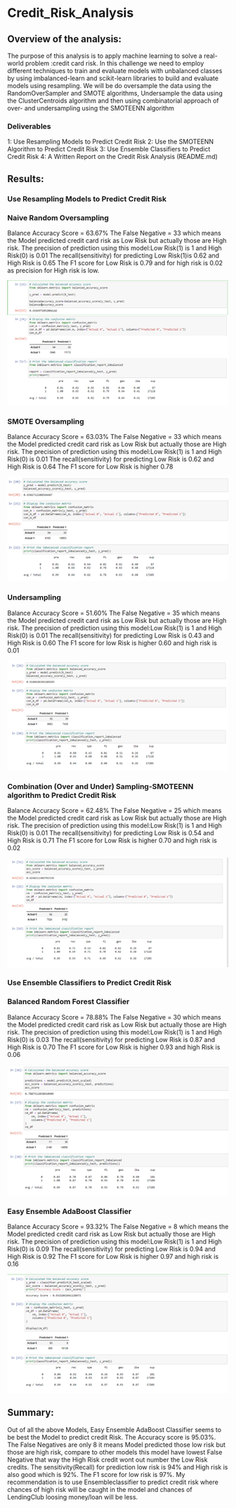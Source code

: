 # Credit_Risk_Analysis

## Overview of the analysis: 

The purpose of this analysis is to apply machine learning to solve a real-world problem :credit card risk. In this challenge we need to employ different techniques to train and evaluate models with unbalanced classes by using 
imbalanced-learn and scikit-learn libraries to build and evaluate models using resampling. We will be do oversample the data using the RandomOverSampler and SMOTE algorithms, Undersample the data using the ClusterCentroids algorithm 
and then using combinatorial approach of over- and undersampling using the SMOTEENN algorithm

### Deliverables

1: Use Resampling Models to Predict Credit Risk
2: Use the SMOTEENN Algorithm to Predict Credit Risk
3: Use Ensemble Classifiers to Predict Credit Risk
4: A Written Report on the Credit Risk Analysis (README.md)

## Results: 

### Use Resampling Models to Predict Credit Risk 

### Naive Random Oversampling
Balance Accuracy Score = 63.67%
The False Negative = 33 which means the Model predicted credit card risk as Low Risk but actually those are High risk.
The precision of prediction using this model:Low Risk(1) is 1 and High Risk(0) is 0.01 
The recall(sensitivity) for predicting Low Risk(1)is 0.62 and High Risk is 0.65 
The F1 score for Low Risk is 0.79 and for high risk is 0.02 as precision for High risk is low. 

![](https://github.com/sumanpriyah/Credit_Risk_Analysis/blob/main/Images/Deliverable1_Naive%20Random%20Oversampling.png)


### SMOTE Oversampling
Balance Accuracy Score = 63.03%
The False Negative = 33 which means the Model predicted credit card risk as Low Risk but actually those are High risk.
The precision of prediction using this model:Low Risk(1) is 1 and High Risk(0) is 0.01 
The recall(sensitivity) for predicting Low Risk is 0.62 and High Risk is 0.64 
The F1 score for Low Risk is higher 0.78

![](https://github.com/sumanpriyah/Credit_Risk_Analysis/blob/main/Images/Del1_SMOTE%20Oversampling.png)

### Undersampling
Balance Accuracy Score = 51.60%
The False Negative = 35 which means the Model predicted credit card risk as Low Risk but actually those are High risk.
The precision of prediction using this model:Low Risk(1) is 1 and High Risk(0) is 0.01 
The recall(sensitivity) for predicting Low Risk is 0.43 and High Risk is 0.60
The F1 score for low Risk is higher 0.60 and high risk is 0.01

![](https://github.com/sumanpriyah/Credit_Risk_Analysis/blob/main/Images/Del1_Undersampling.png)

### Combination (Over and Under) Sampling-SMOTEENN algorithm to Predict Credit Risk
Balance Accuracy Score = 62.48%
The False Negative = 25 which means the Model predicted credit card risk as Low Risk but actually those are High risk.
The precision of prediction using this model:Low Risk(1) is 1 and High Risk(0) is 0.01 
The recall(sensitivity) for predicting Low Risk is 0.54 and High Risk is 0.71
The F1 score for Low Risk is higher 0.70 and high risk is 0.02

![](https://github.com/sumanpriyah/Credit_Risk_Analysis/blob/main/Images/Del1_SMOTEENN%20algorithm.png)


### Use Ensemble Classifiers to Predict Credit Risk

### Balanced Random Forest Classifier
Balance Accuracy Score = 78.88%
The False Negative = 30 which means the Model predicted credit card risk as Low Risk but actually those are High risk.
The precision of prediction using this model:Low Risk(1) is 1 and High Risk(0) is 0.03 
The recall(sensitivity) for predicting Low Risk is 0.87 and High Risk is 0.70
The F1 score for Low Risk is higher 0.93 and high Risk is 0.06

![](https://github.com/sumanpriyah/Credit_Risk_Analysis/blob/main/Images/Del2_Ensemble%20Learners_BalancedRandomForest_classifier.png)

### Easy Ensemble AdaBoost Classifier
Balance Accuracy Score = 93.32%
The False Negative = 8 which means the Model predicted credit card risk as Low Risk but actually those are High risk.
The precision of prediction using this model:Low Risk(1) is 1 and High Risk(0) is 0.09
The recall(sensitivity) for predicting Low Risk is 0.94 and High Risk is 0.92
The F1 score for Low Risk is higher 0.97 and high risk is 0.16

![](https://github.com/sumanpriyah/Credit_Risk_Analysis/blob/main/Images/Del2_Ensemble%20Learners-%20Easy%20Ensemble%20AdaBoost%20Classifier.png)

## Summary: 
Out of all the above Models, Easy Ensemble AdaBoost Classifier seems to be best the Model to predict credit Risk. The Accuracy score is 95.03%. The False Negatives are only 8 it means Model predicted those low risk but those are high risk, compare to 
other models this model have lowest False Negative that way the High Risk credit wont out number the Low Risk credits. The sensitivity(Recall) for prediction low risk is 94% and High risk is also good which is 92%. The F1 score for low risk is 97%.
My recommendation is to use Ensembleclassifier to predict credit risk where chances of high risk will be caught in the model and chances of LendingClub loosing money/loan will be less. 
